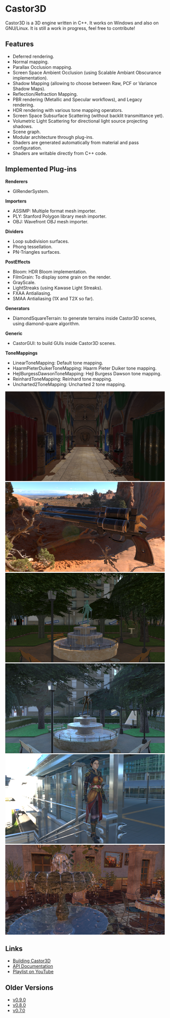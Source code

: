 Castor3D
========

Castor3D is a 3D engine written in C++.
It works on Windows and also on GNU/Linux.
It is still a work in progress, feel free to contribute!

Features
--------

- Deferred rendering.
- Normal mapping.
- Parallax Occlusion mapping.
- Screen Space Ambient Occlusion (using Scalable Ambiant Obscurance implementation).
- Shadow Mapping (allowing to choose between Raw, PCF or Variance Shadow Maps).
- Reflection/Refraction Mapping.
- PBR rendering (Metallic and Specular workflows), and Legacy rendering.
- HDR rendering with various tone mapping operators.
- Screen Space Subsurface Scattering (without backlit transmittance yet).
- Volumetric Light Scattering for directional light source projecting shadows.
- Scene graph.
- Modular architecture through plug-ins.
- Shaders are generated automatically from material and pass configuration.
- Shaders are writable directly from C++ code.

Implemented Plug-ins
--------------------

**Renderers**
- GlRenderSystem.

**Importers**
- ASSIMP: Multiple format mesh importer.
- PLY: Stanford Polygon library mesh importer.
- OBJ: Wavefront OBJ mesh importer.

**Dividers**
- Loop subdivision surfaces.
- Phong tessellation.
- PN-Triangles surfaces.

**PostEffects**
- Bloom: HDR Bloom implementation.
- FilmGrain: To display some grain on the render.
- GrayScale.
- LightStreaks (using Kawase Light Streaks).
- FXAA Antialiasing.
- SMAA Antialiasing (1X and T2X so far).

**Generators**
- DiamondSquareTerrain: to generate terrains inside Castor3D scenes, using diamond-quare algorithm.

**Generic**
- CastorGUI: to build GUIs inside Castor3D scenes.

**ToneMappings**
- LinearToneMapping: Default tone mapping.
- HaarmPieterDuikerToneMapping: Haarm Pieter Duiker tone mapping.
- HejlBurgessDawsonToneMapping: Hejl Burgess Dawson tone mapping.
- ReinhardToneMapping: Reinhard tone mapping.
- Uncharted2ToneMapping: Uncharted 2 tone mapping.


<a href="./img/Sponza-PBR-Bloom.png"><img alt="Sponza" src="./img/Sponza-PBR-Bloom-Small.png"></a>
<a href="./img/Cerberus-PBR.png"><img alt="Cerberus" src="./img/Cerberus-PBR-Small.png"></a>
<a href="./img/Park-Legacy.png"><img alt="Park, Legacy" src="./img/Park-Legacy-Small.png"></a>
<a href="./img/Park-PBR.png"><img alt="Park, PBR" src="./img/Park-PBR-Small.png"></a>
<a href="./img/Nyra-PBR-MR.png"><img alt="Nyra, PBR" src="./img/Nyra-PBR-MR-Small.png"></a>
<a href="./img/SanMiguel-PBR-SG.png"><img alt="SanMiguel, PBR" src="./img/SanMiguel-PBR-SG-Small.png"></a>

Links
-----

- [Building Castor3D](https://dragonjoker.github.com/Castor3D/v0.10.0/pages/build)
- [API Documentation](https://dragonjoker.github.com/Castor3D/v0.10.0/doc)
- [Playlist on YouTube](https://www.youtube.com/playlist?list=PLKA1SVXuAbMNaFbSJyAN_4yD2bzNlgES3)

Older Versions
--------------

- [v0.9.0](https://dragonjoker.github.com/Castor3D/v0.9.0/)
- [v0.8.0](https://dragonjoker.github.com/Castor3D/v0.8.0/)
- [v0.7.0](https://dragonjoker.github.com/Castor3D/v0.7.0/)
